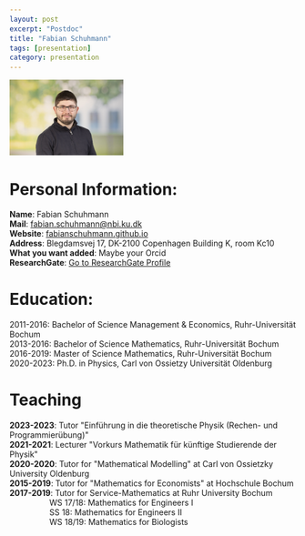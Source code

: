 ```yaml
---
layout: post
excerpt: "Postdoc"
title: "Fabian Schuhmann"
tags: [presentation]
category: presentation
---
```


<img src="/images/FabianSchuhmann.jpg" alt="drawing" width="200"/>

# Personal Information:
**Name**: Fabian Schuhmann<br />
**Mail**: [fabian.schuhmann@nbi.ku.dk](fabian.schuhmann@nbi.ku.dk)<br />
**Website**: [fabianschuhmann.github.io](https://fabianschuhmann.github.io)<br />
**Address**: Blegdamsvej 17, DK-2100 Copenhagen Building K, room Kc10<br />
**What you want added**: Maybe your Orcid<br />
**ResearchGate**: [Go to ResearchGate Profile](https://www.researchgate.net/profile/Fabian-Schuhmann-2)

# Education:
2011-2016: Bachelor of Science Management &amp; Economics, Ruhr-Universität Bochum<br />
2013-2016: Bachelor of Science Mathematics, Ruhr-Universität Bochum<br />
2016-2019: Master of Science Mathematics, Ruhr-Universität Bochum<br />
2020-2023: Ph.D. in Physics, Carl von Ossietzy Universität Oldenburg <br/>

# Teaching
**2023-2023**: Tutor "Einführung in die theoretische Physik (Rechen- und Programmierübung)"<br>
**2021-2021**: Lecturer "Vorkurs Mathematik für künftige Studierende der Physik"<br>
**2020-2020**: Tutor for "Mathematical Modelling" at Carl von Ossietzky University Oldenburg<br>
**2015-2019**: Tutor for "Mathematics for Economists" at Hochschule Bochum<br>
**2017-2019**: Tutor for Service-Mathematics at Ruhr University Bochum<br>
&emsp;&emsp;&emsp;&emsp;&emsp;WS 17/18: Mathematics for Engineers I<br>
&emsp;&emsp;&emsp;&emsp;&emsp;SS 18:    Mathematics for Engineers II<br>
&emsp;&emsp;&emsp;&emsp;&emsp;WS 18/19: Mathematics for Biologists<br>

